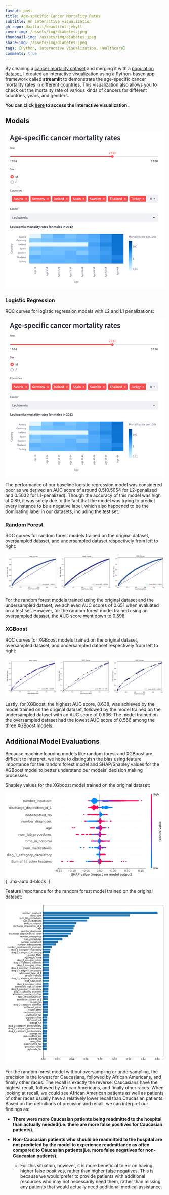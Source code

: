 ```yaml
---
layout: post
title: Age-specific Cancer Mortality Rates
subtitle: An interactive visualization
gh-repo: daattali/beautiful-jekyll
cover-img: /assets/img/diabetes.jpeg
thumbnail-img: /assets/img/diabetes.jpeg
share-img: /assets/img/diabetes.jpeg
tags: [Python, Interactive Visualization, Healthcare]
comments: true
---
```


By cleaning a [cancer mortality dataset](https://github.com/hms-dbmi/bmi706-2022/blob/main/cancer_data/cancer_ICD10.csv) and merging it with a [population dataset](https://github.com/hms-dbmi/bmi706-2022/blob/main/cancer_data/population.csv), I created an interactive visualization using a Python-based app framework called **streamlit** to demonstrate the age-specific cancer mortality rates in different countries. This visualization also allows you to check out the mortality rate of various kinds of cancers for different countries, years, and genders. 


**You can click [here](https://tony-xiayi-ding-bmi706-2023-ps3-streamlit-app-bg5nwe.streamlit.app/) to access the interactive visualization.**

## Models

[![Cancer_viz111](/assets/img/Cancer_Viz.png 'Cancer_Viz222')](https://tony-xiayi-ding-bmi706-2023-ps3-streamlit-app-bg5nwe.streamlit.app/)

### Logistic Regression

ROC curves for logistic regression models with L2 and L1 penalizations:

![Cancer_Viz](/assets/img/Cancer_Viz.png)

The performance of our baseline logistic regression model was considered poor as we derived an AUC score of around 0.5(0.5054 for L2-penalized and 0.5032 for L1-penalized). Though the accuracy of this model was high at 0.89, it was solely due to the fact that the model was trying to predict every instance to be a negative label, which also happened to be the dominating label in our datasets, including the test set.

### Random Forest

ROC curves for random forest models trained on the original dataset, oversampled dataset, and undersampled dataset respectively from left to right:

![RF_ROC](/assets/img/Random_Forest_ROC_Curves.png)

For the random forest models trained using the original dataset and the undersampled dataset, we achieved AUC scores of 0.651 when evaluated on a test set. However, for the random forest model trained using an oversampled dataset, the AUC score went down to 0.598.

### XGBoost

ROC curves for XGBoost models trained on the original dataset, oversampled dataset, and undersampled dataset respectively from left to right:

![XGB_ROC](/assets/img/XGBoost_ROC_Curves.png)

Lastly, for XGBoost, the highest AUC score, 0.638, was achieved by the model trained on the original dataset, followed by the model trained on the undersampled dataset with an AUC score of 0.636. The model trained on the oversampled dataset had the lowest AUC score of 0.566 among the three XGBoost models.


## Additional Model Evaluations

Because machine learning models like random forest and XGBoost are difficult to interpret, we hope to distinguish the bias using feature importance for the random forest model and SHAP/Shapley values for the XGBoost model to better understand our models’ decision making processes.

Shapley values for the XGboost model trained on the original dataset:

![Shapley_Value](/assets/img/Shapley_Values.png){: .mx-auto.d-block :}

Feature importance for the random forest model trained on the original dataset:

![Feature_Importance](/assets/img/Feature_Importance.png)


For the random forest model without oversampling or undersampling, the precision is the lowest for Caucasians, followed by African Americans, and finally other races. The recall is exactly the reverse: Caucasians have the highest recall, followed by African Americans, and finally other races. When looking at recall, we could see African American patients as well as patients of other races usually have a relatively lower recall than Caucasian patients. Based on the definitions of precision and recall, we can interpret our findings as:

- **There were more Caucasian patients being readmitted to the hospital than actually needed(i.e. there are more false positives for Caucasian patients)**. 

- **Non-Caucasian patients who should be readmitted to the hospital are not predicted by the model to experience readmittance as often compared to Caucasian patients(i.e. more false negatives for non-Caucasian patients)**. 
    - For this situation, however, it is more beneficial to err on having higher false positives, rather than higher false negatives. This is because we would prefer to provide patients with additional resources who may not necessarily need them, rather than missing any patients that would actually need additional medical assistance.









